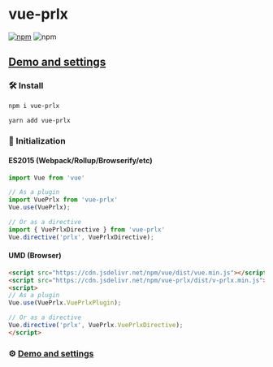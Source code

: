 # vue-prlx

[![npm](https://img.shields.io/npm/v/vue-prlx.svg)](https://www.npmjs.com/package/vue-prlx) ![npm](https://www.npmjs.com/package/vue-prlx)

## [Demo and settings](http://vue-prlx.surge.sh)


### 🛠 Install

```bash
npm i vue-prlx
```

```bash
yarn add vue-prlx
```

### 🔌 Initialization

#### ES2015 (Webpack/Rollup/Browserify/etc)

```javascript
import Vue from 'vue'

// As a plugin
import VuePrlx from 'vue-prlx'
Vue.use(VuePrlx);

// Or as a directive
import { VuePrlxDirective } from 'vue-prlx'
Vue.directive('prlx', VuePrlxDirective);
```

#### UMD (Browser)

```html
<script src="https://cdn.jsdelivr.net/npm/vue/dist/vue.min.js"></script>
<script src="https://cdn.jsdelivr.net/npm/vue-prlx/dist/v-prlx.min.js"></script>
<script>
// As a plugin
Vue.use(VuePrlx.VuePrlxPlugin);

// Or as a directive
Vue.directive('prlx', VuePrlx.VuePrlxDirective);
</script>
```

### ⚙️ [Demo and settings](http://vue-prlx.surge.sh)

